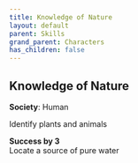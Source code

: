 ```yaml
---
title: Knowledge of Nature
layout: default
parent: Skills
grand_parent: Characters
has_children: false
---
```


## Knowledge of Nature

**Society**: Human

Identify plants and animals

**Success by 3**  
Locate a source of pure water
